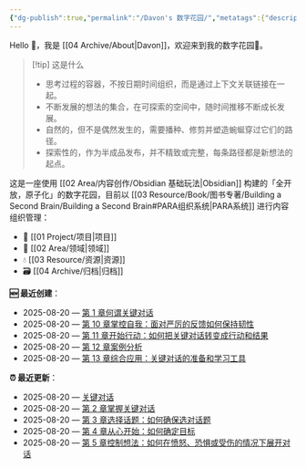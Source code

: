 ```yaml
---
{"dg-publish":true,"permalink":"/Davon's 数字花园/","metatags":{"description":"这里是 🏡Davon 的数字花园，是个人不断发展的想法的集合，作为半成品的思考，在可探索的空间中，随时间推移不断播种、修剪、塑造","og:site_name":"DavonOs","og:title":"Davon 的数字花园","og:type":"article","og:url":"https://zuji.eu.org","og:image":"https://wp.technologyreview.com/wp-content/uploads/2020/08/digital-garden_web.jpg","og:image:width":"400","og:image:alt":"articlecover","og:locale":"zh_cn"},"tags":["gardenEntry"],"created":"2023-06-03 20:26","updated":"2025-08-12 09:12"}
---
```


Hello 👋，我是 [[04 Archive/About\|Davon]]，欢迎来到我的数字花园🌱。

>[!tip] 这是什么
>- 思考过程的容器，不按日期时间组织，而是通过上下文关联链接在一起。
>- 不断发展的想法的集合，在可探索的空间中，随时间推移不断成长发展。
>- 自然的，但不是偶然发生的，需要播种、修剪并塑造蜿蜒穿过它们的路径。
>- 探索性的，作为半成品发布，并不精致或完整，每条路径都是新想法的起点。

这是一座使用 [[02 Area/内容创作/Obsidian 基础玩法\|Obsidian]] 构建的「全开放，原子化」的数字花园，目前以 [[03 Resource/Book/图书专著/Building a Second Brain/Building a Second Brain#PARA组织系统\|PARA系统]] 进行内容组织管理：
- 🎯 [[01 Project/项目\|项目]]
- 🔖 [[02 Area/领域\|领域]]
- 💧 [[03 Resource/资源\|资源]]
- 🗃️ [[04 Archive/归档\|归档]]

**🆕 最近创建**：
<div><ul class="dataview list-view-ul"><li><span>2025-08-20 — <a data-tooltip-position="top" aria-label="03 Resource/Book/图书专著/关键对话：如何高效能沟通/第 1 章何谓关键对话.md" data-href="03 Resource/Book/图书专著/关键对话：如何高效能沟通/第 1 章何谓关键对话.md" href="03 Resource/Book/图书专著/关键对话：如何高效能沟通/第 1 章何谓关键对话.md" class="internal-link" target="_blank" rel="noopener nofollow">第 1 章何谓关键对话</a></span></li><li><span>2025-08-20 — <a data-tooltip-position="top" aria-label="03 Resource/Book/图书专著/关键对话：如何高效能沟通/第 10 章掌控自我：面对严厉的反馈如何保持韧性.md" data-href="03 Resource/Book/图书专著/关键对话：如何高效能沟通/第 10 章掌控自我：面对严厉的反馈如何保持韧性.md" href="03 Resource/Book/图书专著/关键对话：如何高效能沟通/第 10 章掌控自我：面对严厉的反馈如何保持韧性.md" class="internal-link" target="_blank" rel="noopener nofollow">第 10 章掌控自我：面对严厉的反馈如何保持韧性</a></span></li><li><span>2025-08-20 — <a data-tooltip-position="top" aria-label="03 Resource/Book/图书专著/关键对话：如何高效能沟通/第 11 章开始行动：如何把关键对话转变成行动和结果.md" data-href="03 Resource/Book/图书专著/关键对话：如何高效能沟通/第 11 章开始行动：如何把关键对话转变成行动和结果.md" href="03 Resource/Book/图书专著/关键对话：如何高效能沟通/第 11 章开始行动：如何把关键对话转变成行动和结果.md" class="internal-link" target="_blank" rel="noopener nofollow">第 11 章开始行动：如何把关键对话转变成行动和结果</a></span></li><li><span>2025-08-20 — <a data-tooltip-position="top" aria-label="03 Resource/Book/图书专著/关键对话：如何高效能沟通/第 12 章案例分析.md" data-href="03 Resource/Book/图书专著/关键对话：如何高效能沟通/第 12 章案例分析.md" href="03 Resource/Book/图书专著/关键对话：如何高效能沟通/第 12 章案例分析.md" class="internal-link" target="_blank" rel="noopener nofollow">第 12 章案例分析</a></span></li><li><span>2025-08-20 — <a data-tooltip-position="top" aria-label="03 Resource/Book/图书专著/关键对话：如何高效能沟通/第 13 章综合应用：关键对话的准备和学习工具.md" data-href="03 Resource/Book/图书专著/关键对话：如何高效能沟通/第 13 章综合应用：关键对话的准备和学习工具.md" href="03 Resource/Book/图书专著/关键对话：如何高效能沟通/第 13 章综合应用：关键对话的准备和学习工具.md" class="internal-link" target="_blank" rel="noopener nofollow">第 13 章综合应用：关键对话的准备和学习工具</a></span></li></ul></div>

**⏰ 最近更新**：
<div><ul class="dataview list-view-ul"><li><span>2025-08-20 — <a data-tooltip-position="top" aria-label="03 Resource/Book/图书专著/关键对话：如何高效能沟通/关键对话：如何高效能沟通（原书第 3 版）.md" data-href="03 Resource/Book/图书专著/关键对话：如何高效能沟通/关键对话：如何高效能沟通（原书第 3 版）.md" href="03 Resource/Book/图书专著/关键对话：如何高效能沟通/关键对话：如何高效能沟通（原书第 3 版）.md" class="internal-link" target="_blank" rel="noopener nofollow">关键对话</a></span></li><li><span>2025-08-20 — <a data-tooltip-position="top" aria-label="03 Resource/Book/图书专著/关键对话：如何高效能沟通/第 2 章掌握关键对话.md" data-href="03 Resource/Book/图书专著/关键对话：如何高效能沟通/第 2 章掌握关键对话.md" href="03 Resource/Book/图书专著/关键对话：如何高效能沟通/第 2 章掌握关键对话.md" class="internal-link" target="_blank" rel="noopener nofollow">第 2 章掌握关键对话</a></span></li><li><span>2025-08-20 — <a data-tooltip-position="top" aria-label="03 Resource/Book/图书专著/关键对话：如何高效能沟通/第 3 章选择话题：如何确保选对话题.md" data-href="03 Resource/Book/图书专著/关键对话：如何高效能沟通/第 3 章选择话题：如何确保选对话题.md" href="03 Resource/Book/图书专著/关键对话：如何高效能沟通/第 3 章选择话题：如何确保选对话题.md" class="internal-link" target="_blank" rel="noopener nofollow">第 3 章选择话题：如何确保选对话题</a></span></li><li><span>2025-08-20 — <a data-tooltip-position="top" aria-label="03 Resource/Book/图书专著/关键对话：如何高效能沟通/第 4 章从心开始：如何确定目标.md" data-href="03 Resource/Book/图书专著/关键对话：如何高效能沟通/第 4 章从心开始：如何确定目标.md" href="03 Resource/Book/图书专著/关键对话：如何高效能沟通/第 4 章从心开始：如何确定目标.md" class="internal-link" target="_blank" rel="noopener nofollow">第 4 章从心开始：如何确定目标</a></span></li><li><span>2025-08-20 — <a data-tooltip-position="top" aria-label="03 Resource/Book/图书专著/关键对话：如何高效能沟通/第 5 章控制想法：如何在愤怒、恐惧或受伤的情况下展开对话.md" data-href="03 Resource/Book/图书专著/关键对话：如何高效能沟通/第 5 章控制想法：如何在愤怒、恐惧或受伤的情况下展开对话.md" href="03 Resource/Book/图书专著/关键对话：如何高效能沟通/第 5 章控制想法：如何在愤怒、恐惧或受伤的情况下展开对话.md" class="internal-link" target="_blank" rel="noopener nofollow">第 5 章控制想法：如何在愤怒、恐惧或受伤的情况下展开对话</a></span></li></ul></div>